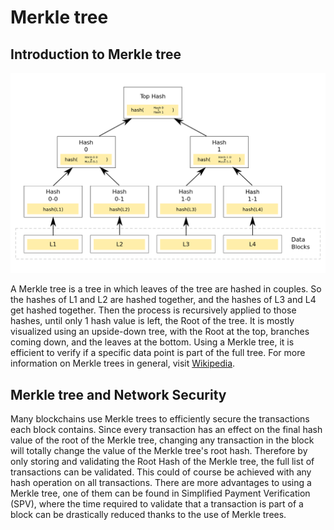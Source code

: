 # Merkle tree

## Introduction to Merkle tree

![Merkle tree](merkle-tree.png)

A Merkle tree is a tree in which leaves of the tree are hashed in couples. So the hashes of L1 and L2 are hashed together, and the hashes of L3 and L4 get hashed together. Then the process is recursively applied to those hashes, until only 1 hash value is left, the Root of the tree. It is mostly visualized using an upside-down tree, with the Root at the top, branches coming down, and the leaves at the bottom. Using a Merkle tree, it is efficient to verify if a specific data point is part of the full tree. For more information on Merkle trees in general, visit [Wikipedia](https://en.wikipedia.org/wiki/Merkle_tree).

## Merkle tree and Network Security

Many blockchains use Merkle trees to efficiently secure the transactions each block contains. Since every transaction has an effect on the final hash value of the root of the Merkle tree, changing any transaction in the block will totally change the value of the Merkle tree's root hash. Therefore by only storing and validating the Root Hash of the Merkle tree, the full list of transactions can be validated. This could of course be achieved with any hash operation on all transactions. There are more advantages to using a Merkle tree, one of them can be found in Simplified Payment Verification (SPV), where the time required to validate that a transaction is part of a block can be drastically reduced thanks to the use of Merkle trees.
